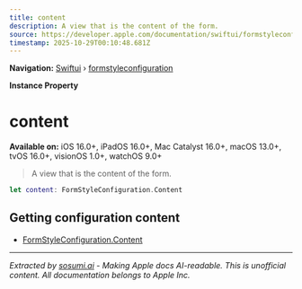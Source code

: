 ```yaml
---
title: content
description: A view that is the content of the form.
source: https://developer.apple.com/documentation/swiftui/formstyleconfiguration/content-swift.property
timestamp: 2025-10-29T00:10:48.681Z
---
```


**Navigation:** [Swiftui](/documentation/swiftui) › [formstyleconfiguration](/documentation/swiftui/formstyleconfiguration)

**Instance Property**

# content

**Available on:** iOS 16.0+, iPadOS 16.0+, Mac Catalyst 16.0+, macOS 13.0+, tvOS 16.0+, visionOS 1.0+, watchOS 9.0+

> A view that is the content of the form.

```swift
let content: FormStyleConfiguration.Content
```

## Getting configuration content

- [FormStyleConfiguration.Content](/documentation/swiftui/formstyleconfiguration/content-swift.struct)

---

*Extracted by [sosumi.ai](https://sosumi.ai) - Making Apple docs AI-readable.*
*This is unofficial content. All documentation belongs to Apple Inc.*
